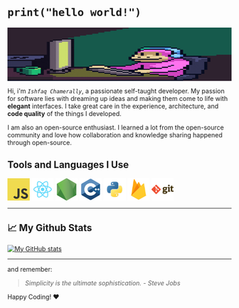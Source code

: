 # `print("hello world!")`

<img align="center" alt="GIF" src="./images/coding.gif" width="100%" height="120" />

Hi, i'm _`Ishfaq Chamerally`_, a passionate self-taught developer. My passion for software lies with dreaming up ideas and making them come to life with **elegant** interfaces. I take great care in the experience, architecture, and **code quality** of the things I developed.

I am also an open-source enthusiast. I learned a lot from the open-source community and love how collaboration and knowledge sharing happened through open-source.

## Tools and Languages I Use

<code><img height="50" src="https://raw.githubusercontent.com/github/explore/80688e429a7d4ef2fca1e82350fe8e3517d3494d/topics/javascript/javascript.png"></code>
<code><img height="50" src="https://raw.githubusercontent.com/github/explore/80688e429a7d4ef2fca1e82350fe8e3517d3494d/topics/react/react.png"></code>
<code><img height="50" src="https://raw.githubusercontent.com/github/explore/80688e429a7d4ef2fca1e82350fe8e3517d3494d/topics/nodejs/nodejs.png"></code>
<code><img height="50" src="https://raw.githubusercontent.com/github/explore/80688e429a7d4ef2fca1e82350fe8e3517d3494d/topics/cpp/cpp.png"></code>
<code><img height="50" src="https://raw.githubusercontent.com/github/explore/80688e429a7d4ef2fca1e82350fe8e3517d3494d/topics/python/python.png"></code>
<code><img height="50" src="https://raw.githubusercontent.com/github/explore/80688e429a7d4ef2fca1e82350fe8e3517d3494d/topics/firebase/firebase.png"></code>
<code><img height="50" src="https://raw.githubusercontent.com/github/explore/80688e429a7d4ef2fca1e82350fe8e3517d3494d/topics/git/git.png"></code>

---

## 📈 My Github Stats

[![My GitHub stats](https://github-readme-stats.vercel.app/api?username=ishfaq253951&show_icons=true&theme=dark)](https://github.com/anuraghazra/github-readme-stats)

---

and remember:

> _Simplicity is the ultimate sophistication. - Steve Jobs_

Happy Coding! ❤️

